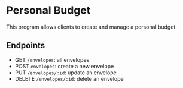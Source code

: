 # Personal Budget

This program allows clients to create and manage a personal budget.

## Endpoints
- GET `/envelopes`: all envelopes
- POST `envelopes`: create a new envelope
- PUT `/envelopes/:id`: update an envelope
- DELETE `/envelopes/:id`: delete an envelope